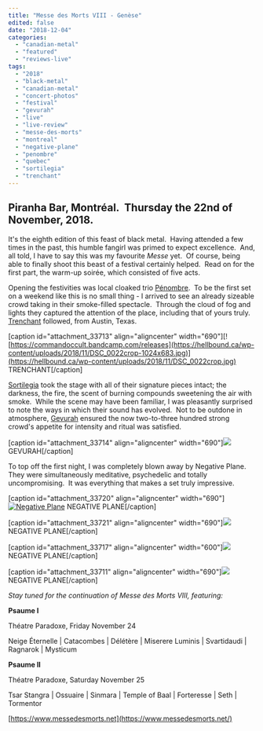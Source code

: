 ```yaml
---
title: "Messe des Morts VIII - Genèse"
edited: false
date: "2018-12-04"
categories:
  - "canadian-metal"
  - "featured"
  - "reviews-live"
tags:
  - "2018"
  - "black-metal"
  - "canadian-metal"
  - "concert-photos"
  - "festival"
  - "gevurah"
  - "live"
  - "live-review"
  - "messe-des-morts"
  - "montreal"
  - "negative-plane"
  - "penombre"
  - "quebec"
  - "sortilegia"
  - "trenchant"
---
```


## Piranha Bar, Montréal.  Thursday the 22nd of November, 2018.

It's the eighth edition of this feast of black metal.  Having attended a few times in the past, this humble fangirl was primed to expect excellence.  And, all told, I have to say this was my favourite _Messe_ yet.  Of course, being able to finally shoot this beast of a festival certainly helped.  Read on for the first part, the warm-up soirée, which consisted of five acts.

Opening the festivities was local cloaked trio [Pénombre](https://penombre.bandcamp.com/releases).  To be the first set on a weekend like this is no small thing - I arrived to see an already sizeable crowd taking in their smoke-filled spectacle.  Through the cloud of fog and lights they captured the attention of the place, including that of yours truly.  [Trenchant](https://commandoccult.bandcamp.com/releases) followed, from Austin, Texas.

\[caption id="attachment\_33713" align="aligncenter" width="690"\][![https://commandoccult.bandcamp.com/releases](https://hellbound.ca/wp-content/uploads/2018/11/DSC_0022crop-1024x683.jpg)](https://hellbound.ca/wp-content/uploads/2018/11/DSC_0022crop.jpg) TRENCHANT\[/caption\]

[Sortilegia](https://sortilegia.bandcamp.com/) took the stage with all of their signature pieces intact; the darkness, the fire, the scent of burning compounds sweetening the air with smoke.  While the scene may have been familiar, I was pleasantly surprised to note the ways in which their sound has evolved.  Not to be outdone in atmosphere, [Gevurah](https://gevurah.bandcamp.com/) ensured the now two-to-three hundred strong crowd's appetite for intensity and ritual was satisfied.

\[caption id="attachment\_33714" align="aligncenter" width="690"\][![](https://hellbound.ca/wp-content/uploads/2018/11/DSC_0025-1024x683.jpg)](https://hellbound.ca/wp-content/uploads/2018/11/DSC_0025.jpg) GEVURAH\[/caption\]

To top off the first night, I was completely blown away by Negative Plane.  They were simultaneously meditative, psychedelic and totally uncompromising.  It was everything that makes a set truly impressive.

\[caption id="attachment\_33720" align="aligncenter" width="690"\][![Negative Plane](https://hellbound.ca/wp-content/uploads/2018/11/DSC_0055crop-1024x684.jpg)](https://hellbound.ca/wp-content/uploads/2018/11/DSC_0055crop.jpg) NEGATIVE PLANE\[/caption\]

\[caption id="attachment\_33721" align="aligncenter" width="690"\][![](https://hellbound.ca/wp-content/uploads/2018/11/DSC_0056-1024x683.jpg)](https://hellbound.ca/wp-content/uploads/2018/11/DSC_0056.jpg) NEGATIVE PLANE\[/caption\]

\[caption id="attachment\_33717" align="aligncenter" width="600"\][![](https://hellbound.ca/wp-content/uploads/2018/11/DSC_0065.jpg)](https://hellbound.ca/wp-content/uploads/2018/11/DSC_0065.jpg) NEGATIVE PLANE\[/caption\]

\[caption id="attachment\_33711" align="aligncenter" width="690"\][![](https://hellbound.ca/wp-content/uploads/2018/11/DSC_0043-1024x683.jpg)](https://hellbound.ca/wp-content/uploads/2018/11/DSC_0043.jpg) NEGATIVE PLANE\[/caption\]

_Stay tuned for the continuation of Messe des Morts VIII, featuring:_

**Psaume I**

Théatre Paradoxe, Friday November 24

Neige Éternelle | Catacombes | Délétère | Miserere Luminis | Svartidaudi | Ragnarok | Mysticum

**Psaume II** 

Théatre Paradoxe, Saturday November 25

Tsar Stangra | Ossuaire | Sinmara | Temple of Baal | Forteresse | Seth | Tormentor

[https://www.messedesmorts.net](https://www.messedesmorts.net/)
